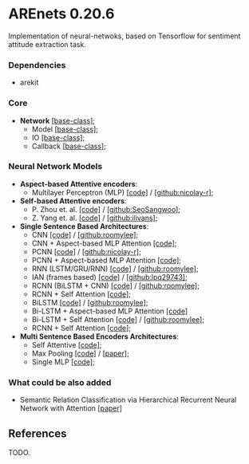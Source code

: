 # AREnets 0.20.6

Implementation of neural-netwoks, based on Tensorflow for sentiment attitude extraction task.

### Dependencies

* arekit

### Core

* **Network** [[base-class]](networks/core/nn.py);
    * Model [[base-class]](networks/core/model.py);
    * IO [[base-class]](networks/core/nn_io.py);
    * Callback [[base-class]](networks/core/callback/base.py);

### Neural Network Models


* **Aspect-based Attentive encoders**:
    - Multilayer Perceptron (MLP)
        [[code]](networks/attention/architectures/mlp.py) /
        [[github:nicolay-r]](https://github.com/nicolay-r/mlp-attention);
* **Self-based Attentive encoders**:
    - P. Zhou et. al.
        [[code]](networks/attention/architectures/self_p_zhou.py) /
        [[github:SeoSangwoo]](https://github.com/SeoSangwoo/Attention-Based-BiLSTM-relation-extraction);
    - Z. Yang et. al.
        [[code]](networks/attention/architectures/self_z_yang.py) /
        [[github:ilivans]](https://github.com/ilivans/tf-rnn-attention);
* **Single Sentence Based Architectures**:
    - CNN
        [[code]](networks/context/architectures/cnn.py) /
        [[github:roomylee]](https://github.com/roomylee/cnn-relation-extraction);
    - CNN + Aspect-based MLP Attention
        [[code]](networks/context/architectures/base/att_cnn_base.py);
    - PCNN
        [[code]](networks/context/architectures/pcnn.py) /
        [[github:nicolay-r]](https://github.com/nicolay-r/sentiment-pcnn);
    - PCNN + Aspect-based MLP Attention
        [[code]](networks/context/architectures/base/att_pcnn_base.py);
    - RNN (LSTM/GRU/RNN)
        [[code]](networks/context/architectures/rnn.py) /
        [[github:roomylee]](https://github.com/roomylee/rnn-text-classification-tf);
    - IAN (frames based)
        [[code]](networks/context/architectures/ian_frames.py) /
        [[github:lpq29743]](https://github.com/lpq29743/IAN);
    - RCNN (BiLSTM + CNN)
        [[code]](networks/context/architectures/rcnn.py) /
        [[github:roomylee]](https://github.com/roomylee/rcnn-text-classification);
    - RCNN + Self Attention
        [[code]](networks/context/architectures/rcnn_self.py);
    - BiLSTM
        [[code]](networks/context/architectures/bilstm.py) /
        [[github:roomylee]](https://github.com/roomylee/rnn-text-classification-tf);
    - Bi-LSTM + Aspect-based MLP Attention 
        [[code]](networks/context/architectures/base/att_bilstm_base.py)
    - Bi-LSTM + Self Attention
        [[code]](networks/context/architectures/self_att_bilstm.py) /
        [[github:roomylee]](https://github.com/roomylee/self-attentive-emb-tf);
    - RCNN + Self Attention
        [[code]](networks/context/architectures/att_self_rcnn.py);
* **Multi Sentence Based Encoders Architectures**:
    - Self Attentive 
        [[code]](networks/multi/architectures/att_self.py);
    - Max Pooling
        [[code]](networks/multi/architectures/max_pooling.py) /
        [[paper]](https://pdfs.semanticscholar.org/8731/369a707046f3f8dd463d1fd107de31d40a24.pdf);
    - Single MLP
        [[code]](networks/multi/architectures/base/base_single_mlp.py);
        
### What could be also added
* Semantic Relation Classification via Hierarchical Recurrent Neural Network with Attention
[[paper]](https://www.aclweb.org/anthology/C16-1119)


## References

TODO.